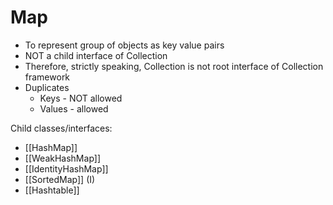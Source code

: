 # Map

- To represent group of objects as key value pairs
- NOT a child interface of Collection
- Therefore, strictly speaking, Collection is not root interface of Collection framework
- Duplicates
  - Keys - NOT allowed
  - Values - allowed

Child classes/interfaces:

- [[HashMap]]
- [[WeakHashMap]]
- [[IdentityHashMap]]
- [[SortedMap]] (I)
- [[Hashtable]]
